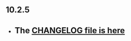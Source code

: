 ## 10.2.5

- ## The [CHANGELOG file is here](https://flutter-sound.canardoux.xyz/tau/CHANGELOG.html)

